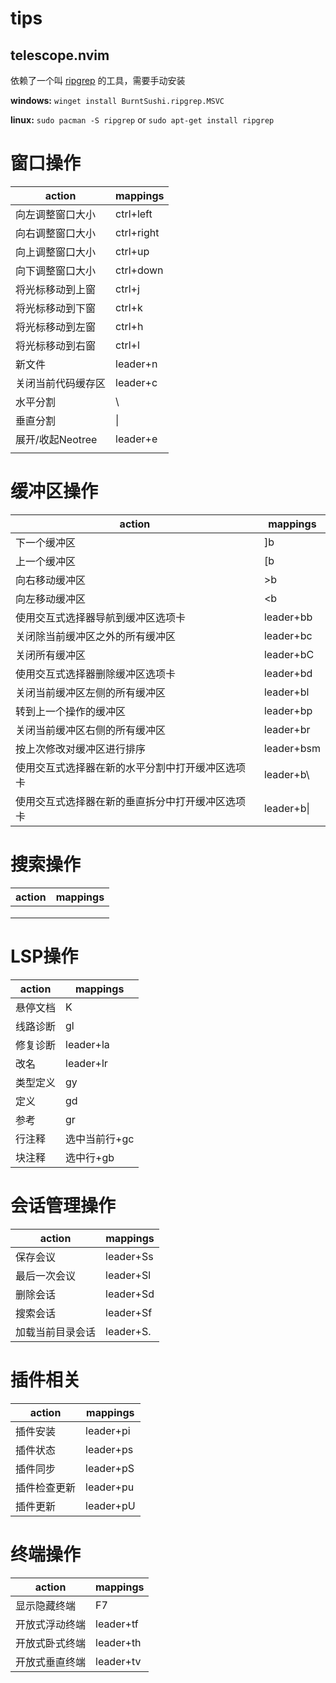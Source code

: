 # tips

## telescope.nvim

依赖了一个叫 [ripgrep](https://github.com/BurntSushi/ripgrep) 的工具，需要手动安装

**windows:** `winget install BurntSushi.ripgrep.MSVC`

**linux:** `sudo pacman -S ripgrep` or `sudo apt-get install ripgrep`


# 窗口操作

| action             | mappings   |
| ------------------ | ---------- |
| 向左调整窗口大小   | ctrl+left  |
| 向右调整窗口大小   | ctrl+right |
| 向上调整窗口大小   | ctrl+up    |
| 向下调整窗口大小   | ctrl+down  |
| 将光标移动到上窗   | ctrl+j     |
| 将光标移动到下窗   | ctrl+k     |
| 将光标移动到左窗   | ctrl+h     |
| 将光标移动到右窗   | ctrl+l     |
| 新文件             | leader+n   |
| 关闭当前代码缓存区 | leader+c   |
| 水平分割           | \          |
| 垂直分割           | \|         |
| 展开/收起Neotree   | leader+e   |
|                    |            |

# 缓冲区操作

| action                                           | mappings   |
| ------------------------------------------------ | ---------- |
| 下一个缓冲区                                     | ]b         |
| 上一个缓冲区                                     | [b         |
| 向右移动缓冲区                                   | >b         |
| 向左移动缓冲区                                   | <b         |
| 使用交互式选择器导航到缓冲区选项卡               | leader+bb  |
| 关闭除当前缓冲区之外的所有缓冲区                 | leader+bc  |
| 关闭所有缓冲区                                   | leader+bC  |
| 使用交互式选择器删除缓冲区选项卡                 | leader+bd  |
| 关闭当前缓冲区左侧的所有缓冲区                   | leader+bl  |
| 转到上一个操作的缓冲区                           | leader+bp  |
| 关闭当前缓冲区右侧的所有缓冲区                   | leader+br  |
| 按上次修改对缓冲区进行排序                       | leader+bsm |
| 使用交互式选择器在新的水平分割中打开缓冲区选项卡 | leader+b\  |
| 使用交互式选择器在新的垂直拆分中打开缓冲区选项卡 | leader+b\| |

# 搜索操作

| action | mappings |
| ------ | -------- |
|        |          |
|        |          |
|        |          |



# LSP操作

| action   | mappings      |
| -------- | ------------- |
| 悬停文档 | K             |
| 线路诊断 | gl            |
| 修复诊断 | leader+la     |
| 改名     | leader+lr     |
| 类型定义 | gy            |
| 定义     | gd            |
| 参考     | gr            |
| 行注释   | 选中当前行+gc |
| 块注释   | 选中行+gb     |



#  会话管理操作

| action           | mappings  |
| ---------------- | --------- |
| 保存会议         | leader+Ss |
| 最后一次会议     | leader+Sl |
| 删除会话         | leader+Sd |
| 搜索会话         | leader+Sf |
| 加载当前目录会话 | leader+S. |

# 插件相关

| action       | mappings  |
| ------------ | --------- |
| 插件安装     | leader+pi |
| 插件状态     | leader+ps |
| 插件同步     | leader+pS |
| 插件检查更新 | leader+pu |
| 插件更新     | leader+pU |

# 终端操作

| action         | mappings  |
| -------------- | --------- |
| 显示隐藏终端   | F7        |
| 开放式浮动终端 | leader+tf |
| 开放式卧式终端 | leader+th |
| 开放式垂直终端 | leader+tv |

